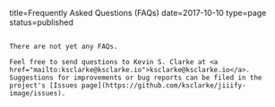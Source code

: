 title=Frequently Asked Questions (FAQs)
date=2017-10-10
type=page
status=published
~~~~~~

There are not yet any FAQs.

Feel free to send questions to Kevin S. Clarke at <a href="mailto:ksclarke@ksclarke.io">ksclarke@ksclarke.io</a>. Suggestions for improvements or bug reports can be filed in the project's [Issues page](https://github.com/ksclarke/jiiify-image/issues).

